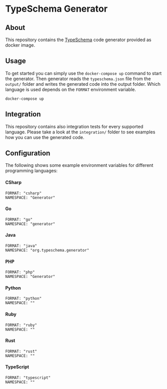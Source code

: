 # TypeSchema Generator

## About

This repository contains the [TypeSchema](https://typeschema.org/) code generator provided as docker image.

## Usage

To get started you can simply use the `docker-compose up` command to start the generator. Then generator reads the
`typeschema.json` file from the `output/` folder and writes the generated code into the output folder. Which language
is used depends on the `FORMAT` environment variable.

```
docker-compose up
```

## Integration

This repository contains also integration tests for every supported language. Please take a look at the `integration/`
folder to see examples how you can use the generated code.

## Configuration

The following shows some example environment variables for different programming languages:

#### CSharp

```
FORMAT: "csharp"
NAMESPACE: "Generator"
```

#### Go

```
FORMAT: "go"
NAMESPACE: "generator"
```

#### Java

```
FORMAT: "java"
NAMESPACE: "org.typeschema.generator"
```

#### PHP

```
FORMAT: "php"
NAMESPACE: "Generator"
```

#### Python

```
FORMAT: "python"
NAMESPACE: ""
```

#### Ruby

```
FORMAT: "ruby"
NAMESPACE: ""
```

#### Rust

```
FORMAT: "rust"
NAMESPACE: ""
```

#### TypeScript

```
FORMAT: "typescript"
NAMESPACE: ""
```


